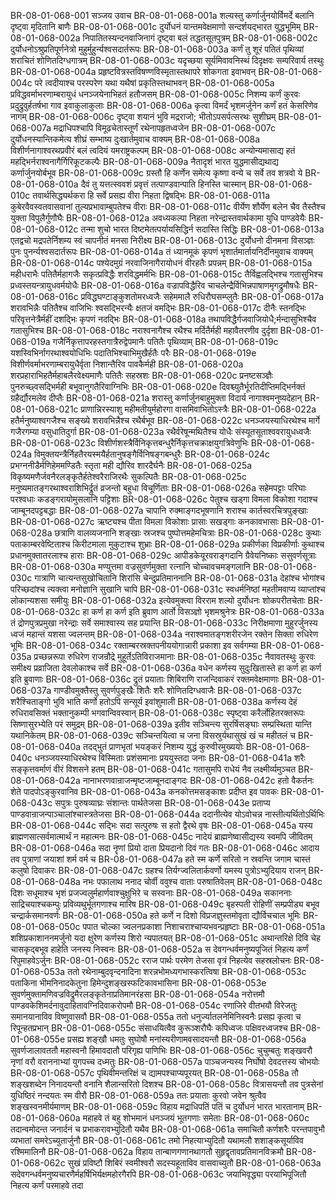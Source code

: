 BR-08-01-068-001  सञ्जय उवाच
BR-08-01-068-001a शल्यस्तु कर्णार्जुनयोर्विमर्दे बलानि दृष्ट्वा मृदितानि बाणैः
BR-08-01-068-001c दुर्योधनं यान्तमवेक्षमाणो सन्दर्शयद्भारत युद्धभूमिम्
BR-08-01-068-002a निपातितस्यन्दनवाजिनागं दृष्ट्वा बलं तद्धतसूतपुत्रम्
BR-08-01-068-002c दुर्योधनोऽश्रुप्रतिपूर्णनेत्रो मुहुर्मुहुर्न्यश्वसदार्तरूपः
BR-08-01-068-003a कर्णं तु शूरं पतितं पृथिव्यां शराचितं शोणितदिग्धगात्रम्
BR-08-01-068-003c यदृच्छया सूर्यमिवावनिस्थं दिदृक्षवः सम्परिवार्य तस्थुः
BR-08-01-068-004a प्रहृष्टवित्रस्तविषण्णविस्मृतास्तथापरे शोकगता इवाभवन्
BR-08-01-068-004c परे त्वदीयाश्च परस्परेण यथा यथैषां प्रकृतिस्तथाभवन्
BR-08-01-068-005a प्रविद्धवर्माभरणाम्बरायुधं धनञ्जयेनाभिहतं हतौजसम्
BR-08-01-068-005c निशम्य कर्णं कुरवः प्रदुद्रुवुर्हतर्षभा गाव इवाकुलाकुलाः
BR-08-01-068-006a कृत्वा विमर्दं भृशमर्जुनेन कर्णं हतं केसरिणेव नागम्
BR-08-01-068-006c दृष्ट्वा शयानं भुवि मद्रराजो; भीतोऽपसर्पत्सरथः सुशीघ्रम्
BR-08-01-068-007a मद्राधिपश्चापि विमूढचेतास्तूर्णं रथेनापहृतध्वजेन
BR-08-01-068-007c दुर्योधनस्यान्तिकमेत्य शीघ्रं सम्भाष्य दुःखार्तमुवाच वाक्यम्
BR-08-01-068-008a विशीर्णनागाश्वरथप्रवीरं बलं त्वदियं यमराष्ट्रकल्पम्
BR-08-01-068-008c अन्योन्यमासाद्य हतं महद्भिर्नराश्वनागैर्गिरिकूटकल्पैः
BR-08-01-068-009a नैतादृशं भारत युद्धमासीद्यथाद्य कर्णार्जुनयोर्बभूव
BR-08-01-068-009c ग्रस्तौ हि कर्णेन समेत्य कृष्णा वन्ये च सर्वे तव शत्रवो ये
BR-08-01-068-010a दैवं तु यत्तत्स्ववशं प्रवृत्तं तत्पाण्डवान्पाति हिनस्ति चास्मान्
BR-08-01-068-010c तवार्थसिद्ध्यर्थकरा हि सर्वे प्रसह्य वीरा निहता द्विषद्भिः
BR-08-01-068-011a कुबेरवैवस्वतवासवानां तुल्यप्रभावाम्बुपतेश्च वीराः
BR-08-01-068-011c वीर्येण शौर्येण बलेन चैव तैस्तैश्च युक्ता विपुलैर्गुणौघैः
BR-08-01-068-012a अवध्यकल्पा निहता नरेन्द्रास्तवार्थकामा युधि पाण्डवेयैः
BR-08-01-068-012c तन्मा शुचो भारत दिष्टमेतत्पर्यायसिद्धिर्न सदास्ति सिद्धिः
BR-08-01-068-013a एतद्वचो मद्रपतेर्निशम्य स्वं चापनीतं मनसा निरीक्ष्य
BR-08-01-068-013c दुर्योधनो दीनमना विसञ्ज्ञः पुनः पुनर्न्यश्वसदार्तरूपः
BR-08-01-068-014a तं ध्यानमूकं कृपणं भृशार्तमार्तायनिर्दीनमुवाच वाक्यम्
BR-08-01-068-014c पश्येदमुग्रं नरवाजिनागैरायोधनं वीरहतैः प्रपन्नम्
BR-08-01-068-015a महीधराभैः पतितैर्महागजैः सकृत्प्रविद्धैः शरविद्धमर्मभिः
BR-08-01-068-015c तैर्विह्वलद्भिश्च गतासुभिश्च प्रध्वस्तयन्त्रायुधवर्मयोधैः
BR-08-01-068-016a वज्रापविद्धैरिव चाचलेन्द्रैर्विभिन्नपाषाणमृगद्रुमौषधैः
BR-08-01-068-016c प्रविद्धघण्टाङ्कुशतोमरध्वजैः सहेममालै रुधिरौघसम्प्लुतैः
BR-08-01-068-017a शरावभिन्नैः पतितैश्च वाजिभिः श्वसद्भिरन्यैः क्षतजं वमद्भिः
BR-08-01-068-017c दीनैः स्तनद्भिः परिवृत्तनेत्रैर्महीं दशद्भिः कृपणं नदद्भिः
BR-08-01-068-018a तथापविद्धैर्गजवाजियोधै;र्मन्दासुभिश्चैव गतासुभिश्च
BR-08-01-068-018c नराश्वनागैश्च रथैश्च मर्दितैर्मही महावैतरणीव दुर्दृशा
BR-08-01-068-019a गजैर्निकृत्तापरहस्तगात्रैरुद्वेपमानैः पतितैः पृथिव्याम्
BR-08-01-068-019c यशस्विभिर्नागरथाश्वयोधिभिः पदातिभिश्चाभिमुखैर्हतैः परैः
BR-08-01-068-019e विशीर्णवर्माभरणाम्बरायुधैर्वृता निशान्तैरिव पावकैर्मही
BR-08-01-068-020a शरप्रहाराभिहतैर्महाबलैरवेक्ष्यमाणैः पतितैः सहस्रशः
BR-08-01-068-020c प्रनष्टसञ्ज्ञैः पुनरुच्छ्वसद्भिर्मही बभूवानुगतैरिवाग्निभिः
BR-08-01-068-020e दिवश्च्युतैर्भूरतिदीप्तिमद्भिर्नक्तं ग्रहैर्द्यौरमलेव दीप्तैः
BR-08-01-068-021a शरास्तु कर्णार्जुनबाहुमुक्ता विदार्य नागाश्वमनुष्यदेहान्
BR-08-01-068-021c प्राणान्निरस्याशु महीमतीयुर्महोरगा वासमिवाभितोऽस्त्रैः
BR-08-01-068-022a हतैर्मनुष्याश्वगजैश्च सङ्ख्ये शरावभिन्नैश्च रथैर्बभूव
BR-08-01-068-022c धनञ्जयस्याधिरथेश्च मार्गे गजैरगम्या वसुधातिदुर्गा
BR-08-01-068-023a रथैर्वरेषून्मथितैश्च योधैः संस्यूतसूताश्ववरायुधध्वजैः
BR-08-01-068-023c विशीर्णशस्त्रैर्विनिकृत्तबन्धुरैर्निकृत्तचक्राक्षयुगत्रिवेणुभिः
BR-08-01-068-024a विमुक्तयन्त्रैर्निहतैरयस्मयैर्हतानुषङ्गैर्विनिषङ्गबन्धुरैः
BR-08-01-068-024c प्रभग्ननीडैर्मणिहेममण्डितैः स्तृता मही द्यौरिव शारदैर्घनैः
BR-08-01-068-025a विकृष्यमणैर्जवनैरलङ्कृतैर्हतेश्वरैराजिरथैः सुकल्पितैः
BR-08-01-068-025c मनुष्यमातङ्गरथाश्वराशिभिर्द्रुतं व्रजन्तो बहुधा विचूर्णिताः
BR-08-01-068-026a सहेमपट्टाः परिघाः परश्वधाः कडङ्गरायोमुसलानि पट्टिशाः
BR-08-01-068-026c पेतुश्च खड्गा विमला विकोशा गदाश्च जाम्बूनदपट्टबद्धाः
BR-08-01-068-027a चापानि रुक्माङ्गदभूषणानि शराश्च कार्तस्वरचित्रपुङ्खाः
BR-08-01-068-027c ऋष्ट्यश्च पीता विमला विकोशाः प्रासाः सखड्गाः कनकावभासाः
BR-08-01-068-028a छत्राणि वालव्यजनानि शङ्खाः स्रजश्च पुष्पोत्तमहेमचित्राः
BR-08-01-068-028c कुथाः पताकाम्बरवेष्टिताश्च किरीटमाला मुकुटाश्च शुभ्राः
BR-08-01-068-029a प्रकीर्णका विप्रकीर्णाः कुथाश्च प्रधानमुक्तातरलाश्च हाराः
BR-08-01-068-029c आपीडकेयूरवराङ्गदानि ग्रैवेयनिष्काः ससुवर्णसूत्राः
BR-08-01-068-030a मण्युत्तमा वज्रसुवर्णमुक्ता रत्नानि चोच्चावचमङ्गलानि
BR-08-01-068-030c गात्राणि चात्यन्तसुखोचितानि शिरांसि चेन्दुप्रतिमाननानि
BR-08-01-068-031a देहांश्च भोगांश्च परिच्छदांश्च त्यक्त्वा मनोज्ञानि सुखानि चापि
BR-08-01-068-031c स्वधर्मनिष्ठां महतीमवाप्य व्याप्तांश्च लोकान्यशसा समीयुः
BR-08-01-068-032a इत्येवमुक्त्वा विरराम शल्यो दुर्योधनः शोकपरीतचेताः
BR-08-01-068-032c हा कर्ण हा कर्ण इति ब्रुवाण आर्तो विसञ्ज्ञो भृशमश्रुनेत्रः
BR-08-01-068-033a तं द्रोणपुत्रप्रमुखा नरेन्द्राः सर्वे समाश्वास्य सह प्रयान्ति
BR-08-01-068-033c निरीक्षमाणा मुहुरर्जुनस्य ध्वजं महान्तं यशसा ज्वलन्तम्
BR-08-01-068-034a नराश्वमातङ्गशरीरजेन रक्तेन सिक्ता रुधिरेण भूमिः
BR-08-01-068-034c रक्ताम्बरस्रक्तपनीययोगान्नारी प्रकाशा इव सर्वगम्या
BR-08-01-068-035a प्रच्छन्नरूपा रुधिरेण राजन्रौद्रे मुहूर्तेऽतिविराजमानाः
BR-08-01-068-035c नैवावतस्थुः कुरवः समीक्ष्य प्रव्राजिता देवलोकाश्च सर्वे
BR-08-01-068-036a वधेन कर्णस्य सुदुःखितास्ते हा कर्ण हा कर्ण इति ब्रुवाणाः
BR-08-01-068-036c द्रुतं प्रयाताः शिबिराणि राजन्दिवाकरं रक्तमवेक्षमाणाः
BR-08-01-068-037a गाण्डीवमुक्तैस्तु सुवर्णपुङ्खैः शितैः शरैः शोणितदिग्धवाजैः
BR-08-01-068-037c शरैश्चिताङ्गो भुवि भाति कर्णो हतोऽपि सन्सूर्य इवांशुमाली
BR-08-01-068-038a कर्णस्य देहं रुधिरावसिक्तं भक्तानुकम्पी भगवान्विवस्वान्
BR-08-01-068-038c स्पृष्ट्वा करैर्लोहितरक्तरूपः सिष्णासुरभ्येति परं समुद्रम्
BR-08-01-068-039a इतीव सञ्चिन्त्य सुरर्षिसङ्घाः सम्प्रस्थिता यान्ति यथानिकेतम्
BR-08-01-068-039c सञ्चिन्तयित्वा च जना विसस्रुर्यथासुखं खं च महीतलं च
BR-08-01-068-040a तदद्भुतं प्राणभृतां भयङ्करं निशम्य युद्धं कुरुवीरमुख्ययोः
BR-08-01-068-040c धनञ्जयस्याधिरथेश्च विस्मिताः प्रशंसमानाः प्रययुस्तदा जनाः
BR-08-01-068-041a शरैः सङ्कृत्तवर्माणं वीरं विशसने हतम्
BR-08-01-068-041c गतासुमपि राधेयं नैव लक्ष्मीर्व्यमुञ्चत
BR-08-01-068-042a नानाभरणवान्राजन्मृष्टजाम्बूनदाङ्गदः
BR-08-01-068-042c हतो वैकर्तनः शेते पादपोऽङ्कुरवानिव
BR-08-01-068-043a कनकोत्तमसङ्काशः प्रदीप्त इव पावकः
BR-08-01-068-043c सपुत्रः पुरुषव्याघ्रः संशान्तः पार्थतेजसा
BR-08-01-068-043e प्रताप्य पाण्डवान्राजन्पाञ्चालांश्चास्त्रतेजसा
BR-08-01-068-044a ददानीत्येव योऽवोचन्न नास्तीत्यर्थितोऽर्थिभिः
BR-08-01-068-044c सद्भिः सदा सत्पुरुषः स हतो द्वैरथे वृषः
BR-08-01-068-045a यस्य ब्राह्मणसात्सर्वमात्मार्थं न महात्मनः
BR-08-01-068-045c नादेयं ब्राह्मणेष्वासीद्यस्य स्वमपि जीवितम्
BR-08-01-068-046a सदा नॄणां प्रियो दाता प्रियदानो दिवं गतः
BR-08-01-068-046c आदाय तव पुत्राणां जयाशां शर्म वर्म च
BR-08-01-068-047a हते स्म कर्णे सरितो न स्रवन्ति जगाम चास्तं कलुषो दिवाकरः
BR-08-01-068-047c ग्रहश्च तिर्यग्ज्वलितार्कवर्णो यमस्य पुत्रोऽभ्युदियाय राजन्
BR-08-01-068-048a नभः पफालाथ ननाद चोर्वी ववुश्च वाताः परुषातिवेलम्
BR-08-01-068-048c दिशः सधूमाश्च भृशं प्रजज्वलुर्महार्णवाश्चुक्षुभिरे च सस्वनाः
BR-08-01-068-049a सकाननाः साद्रिचयाश्चकम्पुः प्रविव्यथुर्भूतगणाश्च मारिष
BR-08-01-068-049c बृहस्पती रोहिणीं सम्प्रपीड्य बभूव चन्द्रार्कसमानवर्णः
BR-08-01-068-050a हते कर्णे न दिशो विप्रजज्ञुस्तमोवृता द्यौर्विचचाल भूमिः
BR-08-01-068-050c पपात चोल्का ज्वलनप्रकाशा निशाचराश्चाप्यभवन्प्रहृष्टाः
BR-08-01-068-051a शशिप्रकाशाननमर्जुनो यदा क्षुरेण कर्णस्य शिरो न्यपातयत्
BR-08-01-068-051c अथान्तरिक्षे दिवि चेह चासकृद्बभूव हाहेति जनस्य निस्वनः
BR-08-01-068-052a स देवगन्धर्वमनुष्यपूजितं निहत्य कर्णं रिपुमाहवेऽर्जुनः
BR-08-01-068-052c रराज पार्थः परमेण तेजसा वृत्रं निहत्येव सहस्रलोचनः
BR-08-01-068-053a ततो रथेनाम्बुदवृन्दनादिना शरन्नभोमध्यगभास्करत्विषा
BR-08-01-068-053c पताकिना भीमनिनादकेतुना हिमेन्दुशङ्खस्फटिकावभासिना
BR-08-01-068-053e सुवर्णमुक्तामणिवज्रविद्रुमैरलङ्कृतेनाप्रतिमानरंहसा
BR-08-01-068-054a नरोत्तमौ पाण्डवकेशिमर्दनावुदाहितावग्निदिवाकरोपमौ
BR-08-01-068-054c रणाजिरे वीतभयौ विरेजतुः समानयानाविव विष्णुवासवौ
BR-08-01-068-055a ततो धनुर्ज्यातलनेमिनिस्वनैः प्रसह्य कृत्वा च रिपून्हतप्रभान्
BR-08-01-068-055c संसाधयित्वैव कुरूञ्शरौघैः कपिध्वजः पक्षिवरध्वजश्च
BR-08-01-068-055e प्रसह्य शङ्खौ धमतुः सुघोषौ मनांस्यरीणामवसादयन्तौ
BR-08-01-068-056a सुवर्णजालावततौ महास्वनौ हिमावदातौ परिगृह्य पाणिभिः
BR-08-01-068-056c चुचुम्बतुः शङ्खवरौ नृणां वरौ वराननाभ्यां युगपच्च दध्मतुः
BR-08-01-068-057a पाञ्चजन्यस्य निर्घोषो देवदत्तस्य चोभयोः
BR-08-01-068-057c पृथिवीमन्तरिक्षं च द्यामपश्चाप्यपूरयत्
BR-08-01-068-058a तौ शङ्खशब्देन निनादयन्तौ वनानि शैलान्सरितो दिशश्च
BR-08-01-068-058c वित्रासयन्तौ तव पुत्रसेनां युधिष्ठिरं नन्दयतः स्म वीरौ
BR-08-01-068-059a ततः प्रयाताः कुरवो जवेन श्रुत्वैव शङ्खस्वनमीर्यमाणम्
BR-08-01-068-059c विहाय मद्राधिपतिं पतिं च दुर्योधनं भारत भारतानाम्
BR-08-01-068-060a महाहवे तं बहु शोभमानं धनञ्जयं भूतगणाः समेताः
BR-08-01-068-060c तदान्वमोदन्त जनार्दनं च प्रभाकरावभ्युदितौ यथैव
BR-08-01-068-061a समाचितौ कर्णशरैः परन्तपावुभौ व्यभातां समरेऽच्युतार्जुनौ
BR-08-01-068-061c तमो निहत्याभ्युदितौ यथामलौ शशाङ्कसूर्याविव रश्मिमालिनौ
BR-08-01-068-062a विहाय तान्बाणगणानथागतौ सुहृद्वृतावप्रतिमानविक्रमौ
BR-08-01-068-062c सुखं प्रविष्टौ शिबिरं स्वमीश्वरौ सदस्यहूताविव वासवाच्युतौ
BR-08-01-068-063a सदेवगन्धर्वमनुष्यचारणैर्महर्षिभिर्यक्षमहोरगैरपि
BR-08-01-068-063c जयाभिवृद्ध्या परयाभिपूजितौ निहत्य कर्णं परमाहवे तदा

